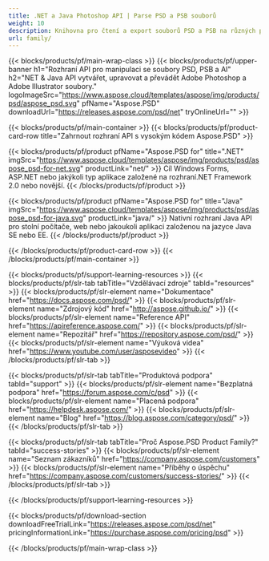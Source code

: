 ```yaml
---
title: .NET a Java Photoshop API | Parse PSD a PSB souborů
weight: 10
description: Knihovna pro čtení a export souborů PSD a PSB na různých platformách. Extrahujte a manipulujte s vrstvami bez nainstalované aplikace Photoshop.
url: family/
---
```


{{< blocks/products/pf/main-wrap-class >}}
{{< blocks/products/pf/upper-banner h1="Rozhraní API pro manipulaci se soubory PSD, PSB a AI" h2="NET & Java API vytvářet, upravovat a převádět Adobe Photoshop a Adobe Illustrator soubory." logoImageSrc="https://www.aspose.cloud/templates/aspose/img/products/psd/aspose_psd.svg" pfName="Aspose.PSD" downloadUrl="https://releases.aspose.com/psd/net" tryOnlineUrl="" >}}

{{< blocks/products/pf/main-container >}}
{{< blocks/products/pf/product-card-row title="Zahrnout rozhraní API s vysokým kódem Aspose.PSD" >}}

{{< blocks/products/pf/product pfName="Aspose.PSD for" title=".NET" imgSrc="https://www.aspose.cloud/templates/aspose/img/products/psd/aspose_psd-for-net.svg" productLink="net/" >}}
Cíl Windows Forms, ASP.NET nebo jakýkoli typ aplikace založené na rozhraní.NET Framework 2.0 nebo novější.
{{< /blocks/products/pf/product >}}

{{< blocks/products/pf/product pfName="Aspose.PSD for" title="Java" imgSrc="https://www.aspose.cloud/templates/aspose/img/products/psd/aspose_psd-for-java.svg" productLink="java/" >}}
Nativní rozhraní Java API pro stolní počítače, web nebo jakoukoli aplikaci založenou na jazyce Java SE nebo EE.
{{< /blocks/products/pf/product >}}

{{< /blocks/products/pf/product-card-row >}}
{{< /blocks/products/pf/main-container >}}

{{< blocks/products/pf/support-learning-resources >}}
{{< blocks/products/pf/slr-tab tabTitle="Vzdělávací zdroje" tabId="resources" >}}
{{< blocks/products/pf/slr-element name="Dokumentace" href="https://docs.aspose.com/psd/" >}}
{{< blocks/products/pf/slr-element name="Zdrojový kód" href="http://aspose.github.io/" >}}
{{< blocks/products/pf/slr-element name="Reference API" href="https://apireference.aspose.com/" >}}
{{< blocks/products/pf/slr-element name="Repozitář" href="https://repository.aspose.com/psd/" >}}
{{< blocks/products/pf/slr-element name="Výuková videa" href="https://www.youtube.com/user/asposevideo" >}}
{{< /blocks/products/pf/slr-tab >}}

{{< blocks/products/pf/slr-tab tabTitle="Produktová podpora" tabId="support" >}}
{{< blocks/products/pf/slr-element name="Bezplatná podpora" href="https://forum.aspose.com/c/psd" >}}
{{< blocks/products/pf/slr-element name="Placená podpora" href="https://helpdesk.aspose.com/" >}}
{{< blocks/products/pf/slr-element name="Blog" href="https://blog.aspose.com/category/psd/" >}}
{{< /blocks/products/pf/slr-tab >}}

{{< blocks/products/pf/slr-tab tabTitle="Proč Aspose.PSD Product Family?" tabId="success-stories" >}}
{{< blocks/products/pf/slr-element name="Seznam zákazníků" href="https://company.aspose.com/customers" >}}
{{< blocks/products/pf/slr-element name="Příběhy o úspěchu" href="https://company.aspose.com/customers/success-stories/" >}}
{{< /blocks/products/pf/slr-tab >}}

{{< /blocks/products/pf/support-learning-resources >}}

{{< blocks/products/pf/download-section downloadFreeTrialLink="https://releases.aspose.com/psd/net" pricingInformationLink="https://purchase.aspose.com/pricing/psd" >}}

{{< /blocks/products/pf/main-wrap-class >}}
